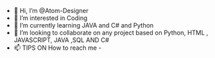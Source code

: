 - 👋 Hi, I’m @Atom-Designer
- 👀 I’m interested in Coding
- 🌱 I’m currently learning JAVA and C# and Python
- 💞️ I’m looking to collaborate on any project based on Python, HTML , JAVASCRIPT, JAVA ,SQL AND C#
- 📫 TIPS ON How to reach me - 

<!---
Atom-Designer/Atom-Designer is a ✨ special ✨ repository because its `README.md` (this file) appears on your GitHub profile.
You can click the Preview link to take a look at your changes.
--->
